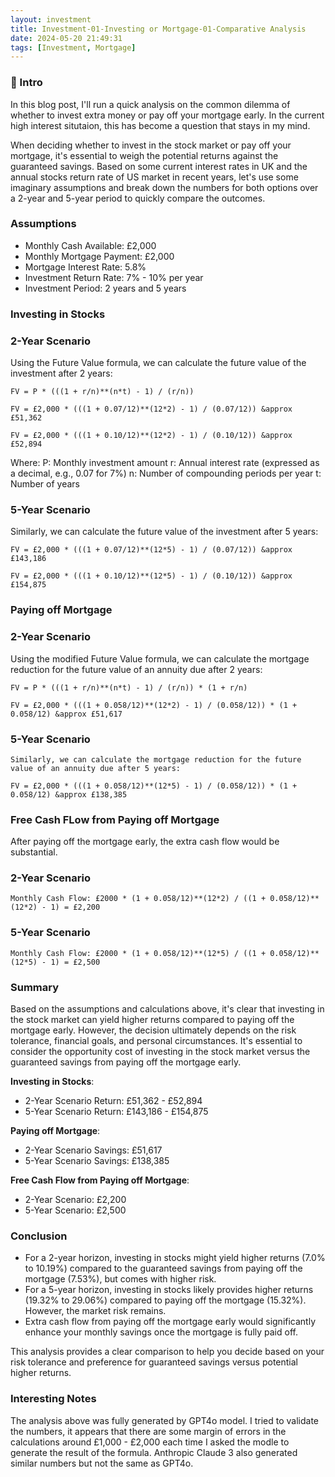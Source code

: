 ```yaml
---
layout: investment
title: Investment-01-Investing or Mortgage-01-Comparative Analysis
date: 2024-05-20 21:49:31
tags: [Investment, Mortgage]
---
```


### **🔎 Intro**

In this blog post, I'll run a quick analysis on the common dilemma of whether to invest extra money or pay off your mortgage early. In the current high interest situtaion, this has become a question that stays in my mind.

<!-- more -->

When deciding whether to invest in the stock market or pay off your mortgage, it's essential to weigh the potential returns against the guaranteed savings. Based on some current interest rates in UK and the annual stocks return rate of US market in recent years, let's use some imaginary assumptions and break down the numbers for both options over a 2-year and 5-year period to quickly compare the outcomes.

### **Assumptions**

- Monthly Cash Available: £2,000
- Monthly Mortgage Payment: £2,000
- Mortgage Interest Rate: 5.8%
- Investment Return Rate: 7% - 10% per year
- Investment Period: 2 years and 5 years

### **Investing in Stocks**

### **2-Year Scenario**

Using the Future Value formula, we can calculate the future value of the investment after 2 years:

```
FV = P * (((1 + r/n)**(n*t) - 1) / (r/n))

FV = £2,000 * (((1 + 0.07/12)**(12*2) - 1) / (0.07/12)) &approx £51,362

FV = £2,000 * (((1 + 0.10/12)**(12*2) - 1) / (0.10/12)) &approx £52,894
```

Where:
P: Monthly investment amount
r: Annual interest rate (expressed as a decimal, e.g., 0.07 for 7%)
n: Number of compounding periods per year
t: Number of years

### **5-Year Scenario**

Similarly, we can calculate the future value of the investment after 5 years:

```
FV = £2,000 * (((1 + 0.07/12)**(12*5) - 1) / (0.07/12)) &approx £143,186

FV = £2,000 * (((1 + 0.10/12)**(12*5) - 1) / (0.10/12)) &approx £154,875
```

### **Paying off Mortgage**

### **2-Year Scenario**

Using the modified Future Value formula, we can calculate the mortgage reduction for the future value of an annuity due after 2 years:

```
FV = P * (((1 + r/n)**(n*t) - 1) / (r/n)) * (1 + r/n)

FV = £2,000 * (((1 + 0.058/12)**(12*2) - 1) / (0.058/12)) * (1 + 0.058/12) &approx £51,617
```

### **5-Year Scenario**

```
Similarly, we can calculate the mortgage reduction for the future value of an annuity due after 5 years:

FV = £2,000 * (((1 + 0.058/12)**(12*5) - 1) / (0.058/12)) * (1 + 0.058/12) &approx £138,385
```

### **Free Cash FLow from Paying off Mortgage**

After paying off the mortgage early, the extra cash flow would be substantial.

### **2-Year Scenario**

```
Monthly Cash Flow: £2000 * (1 + 0.058/12)**(12*2) / ((1 + 0.058/12)**(12*2) - 1) = £2,200
```

### **5-Year Scenario**

```
Monthly Cash Flow: £2000 * (1 + 0.058/12)**(12*5) / ((1 + 0.058/12)**(12*5) - 1) = £2,500
```

### **Summary**

Based on the assumptions and calculations above, it's clear that investing in the stock market can yield higher returns compared to paying off the mortgage early. However, the decision ultimately depends on the risk tolerance, financial goals, and personal circumstances. It's essential to consider the opportunity cost of investing in the stock market versus the guaranteed savings from paying off the mortgage early.

**Investing in Stocks**:

- 2-Year Scenario Return: £51,362 - £52,894
- 5-Year Scenario Return: £143,186 - £154,875

**Paying off Mortgage**:

- 2-Year Scenario Savings: £51,617
- 5-Year Scenario Savings: £138,385

**Free Cash Flow from Paying off Mortgage**:

- 2-Year Scenario: £2,200
- 5-Year Scenario: £2,500

### **Conclusion**

- For a 2-year horizon, investing in stocks might yield higher returns (7.0% to 10.19%) compared to the guaranteed savings from paying off the mortgage (7.53%), but comes with higher risk.
- For a 5-year horizon, investing in stocks likely provides higher returns (19.32% to 29.06%) compared to paying off the mortgage (15.32%). However, the market risk remains.
- Extra cash flow from paying off the mortgage early would significantly enhance your monthly savings once the mortgage is fully paid off.

This analysis provides a clear comparison to help you decide based on your risk tolerance and preference for guaranteed savings versus potential higher returns.

### **Interesting Notes**

The analysis above was fully generated by GPT4o model. I tried to validate the numbers, it appears that there are some margin of errors in the calculations around £1,000 - £2,000 each time I asked the modle to generate the result of the formula. Anthropic Claude 3 also generated similar numbers but not the same as GPT4o.
